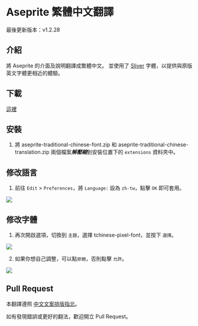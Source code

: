 # Aseprite 繁體中文翻譯

最後更新版本：v1.2.28

## 介紹

將 Aseprite 的介面及說明翻譯成繁體中文。
並使用了 [Sliver](https://poppyworks.itch.io/silver) 字體，以提供與原版英文字體更相近的體驗。

## 下載

[這裡](https://github.com/SiderealArt/Aseprite-Traditional-Chinese-Translation/releases)

## 安裝

1. 將 aseprite-traditional-chinese-font.zip 和 aseprite-traditional-chinese-translation.zip 兩個檔案***解壓縮***到安裝位置下的 `extensions` 資料夾中。

## 修改語言

1. 前往 `Edit` > `Preferences`，將 `Language:` 設為 `zh-tw`，點擊 `OK` 即可套用。

![](https://i.imgur.com/jCwmKen.png)

## 修改字體

1. 再次開啟選項，切換到 `主題`，選擇 tchinese-pixel-font，並按下 `選擇`。

![](https://i.imgur.com/SNRyil1.png)

2. 如果你想自己調整，可以點`拒絕`，否則點擊 `允許`。

![](https://i.imgur.com/GjCGT8g.png)

## Pull Request

本翻譯遵照 [中文文案排版指北](https://github.com/sparanoid/chinese-copywriting-guidelines)。

如有發現錯誤或更好的翻法，歡迎開立 Pull Request。
